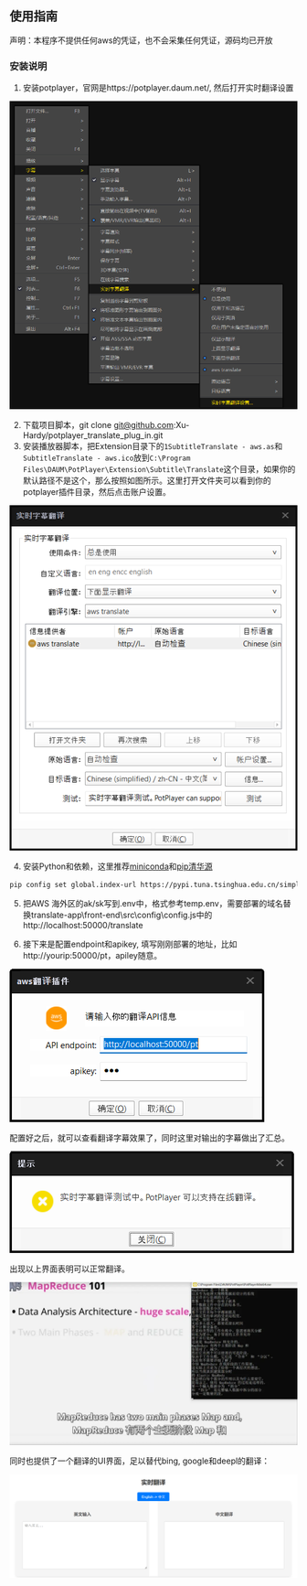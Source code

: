 ## 使用指南

声明：本程序不提供任何aws的凭证，也不会采集任何凭证，源码均已开放

### 安装说明

1. 安装potplayer，官网是https://potplayer.daum.net/, 然后打开实时翻译设置

![](./images/potplayer.png)

2. 下载项目脚本，git clone git@github.com:Xu-Hardy/potplayer_translate_plug_in.git
3. 安装播放器脚本，把Extension目录下的`1SubtitleTranslate - aws.as`和`SubtitleTranslate - aws.ico`放到`C:\Program Files\DAUM\PotPlayer\Extension\Subtitle\Translate`这个目录，如果你的默认路径不是这个，那么按照如图所示。这里打开文件夹可以看到你的potplayer插件目录，然后点击账户设置。

![翻译](./images/translate.png)


4. 安装Python和依赖，这里推荐[miniconda](https://docs.conda.io/projects/miniconda/en/latest/index.html)和[pip清华源](https://mirrors.tuna.tsinghua.edu.cn/help/pypi/) 

```bash
pip config set global.index-url https://pypi.tuna.tsinghua.edu.cn/simple
```

5. 把AWS 海外区的ak/sk写到.env中，格式参考temp.env，需要部署的域名替换translate-app\front-end\src\config\config.js中的http://localhost:50000/translate


6. 接下来是配置endpoint和apikey, 填写刚刚部署的地址，比如http://yourip:50000/pt，apiley随意。


![配置](./images/API.png)

配置好之后，就可以查看翻译字幕效果了，同时这里对输出的字幕做出了汇总。

![](./images/testaccount.png)

出现以上界面表明可以正常翻译。

![翻译效果](./images/EMR.png)

同时也提供了一个翻译的UI界面，足以替代bing, google和deepl的翻译：

![前端](./images/ui.png)